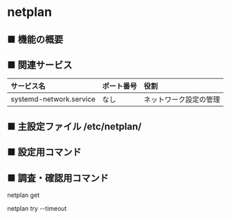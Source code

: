 # netplan

## ■ 機能の概要

## ■ 関連サービス
|サービス名|ポート番号|役割|
|:---|:---|:---|
|systemd-network.service|なし|ネットワーク設定の管理|

## ■ 主設定ファイル /etc/netplan/

## ■ 設定用コマンド

## ■ 調査・確認用コマンド

netplan get
  
netplan try --timeout <num>
